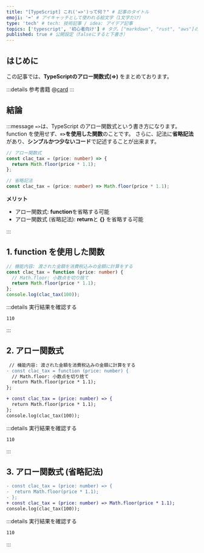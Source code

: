 ```yaml
---
title: "[TypeScript] これ('=>')って何？" # 記事のタイトル
emoji: '➡' # アイキャッチとして使われる絵文字（1文字だけ）
type: 'tech' # tech: 技術記事 / idea: アイデア記事
topics: ['typescript', '初心者向け'] # タグ。["markdown", "rust", "aws"]のように指定する
published: true # 公開設定（falseにすると下書き）
---
```


## はじめに
この記事では、**TypeScriptのアロー関数式(=>)** をまとめております。

:::details 参考書籍
@[card](https://oukayuka.booth.pm/items/2368045)
:::


## 結論

:::message
`=>`は、TypeScript のアロー関数式という書き方になります。
function を使用せず、**`=>`を使用した関数**のことです。
さらに、記法に**省略記法**があり、**シンプルかつ少ないコード**で記述することが出来ます。

```ts
// アロー関数式
const clac_tax = (price: number) => {
  return Math.floor(price * 1.1);
};

// 省略記法
const clac_tax = (price: number) => Math.floor(price * 1.1);
```

**メリット**
- アロー関数式: **function**を省略する可能
- アロー関数式 (省略記法): **return**と **{}** を省略する可能

:::




## 1. function を使用した関数

```ts
// 機能内容: 渡された金額を消費税込みの金額に計算をする
const clac_tax = function (price: number) {
  // Math.floor: 小数点を切り捨て
  return Math.floor(price * 1.1);
};
console.log(clac_tax(100));
```
:::details 実行結果を確認する
```bash
110
```
:::


## 2. アロー関数式

```diff ts
 // 機能内容: 渡された金額を消費税込みの金額に計算をする
- const clac_tax = function (price: number) {
  // Math.floor: 小数点を切り捨て
  return Math.floor(price * 1.1);
};

+ const clac_tax = (price: number) => {
  return Math.floor(price * 1.1);
};
console.log(clac_tax(100));
```
:::details 実行結果を確認する
```bash
110
```
:::

## 3. アロー関数式 (省略記法)
```diff ts
- const clac_tax = (price: number) => {
-  return Math.floor(price * 1.1);
- };
+ const clac_tax = (price: number) => Math.floor(price * 1.1);
console.log(clac_tax(100));
```

:::details 実行結果を確認する
```bash
110
```
:::
